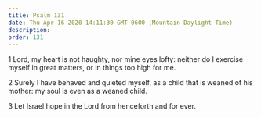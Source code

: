 ```yaml
---
title: Psalm 131
date: Thu Apr 16 2020 14:11:30 GMT-0600 (Mountain Daylight Time)
description: 
order: 131
---
```


<p>
  1 Lord, my heart is not haughty, nor mine eyes lofty: neither do I exercise
  myself in great matters, or in things too high for me.
</p>
<p>
  2 Surely I have behaved and quieted myself, as a child that is weaned of his
  mother: my soul is even as a weaned child.
</p>
<p>3 Let Israel hope in the Lord from henceforth and for ever.</p>
